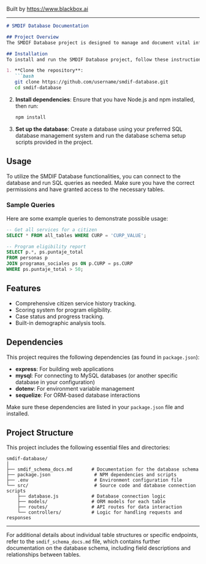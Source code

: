 
Built by https://www.blackbox.ai

---

```markdown
# SMDIF Database Documentation

## Project Overview
The SMDIF Database project is designed to manage and document vital information regarding citizen services, particularly in responding to social issues. This includes comprehensive tracking of service interactions, demographic data, and eligibility for various programs. The documentation covers the database schema, table relationships, fields, and sample queries for user guidance.

## Installation
To install and run the SMDIF Database project, follow these instructions:

1. **Clone the repository**:
   ```bash
   git clone https://github.com/username/smdif-database.git
   cd smdif-database
   ```

2. **Install dependencies**:
   Ensure that you have Node.js and npm installed, then run:
   ```bash
   npm install
   ```

3. **Set up the database**:
   Create a database using your preferred SQL database management system and run the database schema setup scripts provided in the project.

## Usage
To utilize the SMDIF Database functionalities, you can connect to the database and run SQL queries as needed. Make sure you have the correct permissions and have granted access to the necessary tables.

### Sample Queries
Here are some example queries to demonstrate possible usage:
```sql
-- Get all services for a citizen
SELECT * FROM all_tables WHERE CURP = 'CURP_VALUE';

-- Program eligibility report
SELECT p.*, ps.puntaje_total 
FROM personas p
JOIN programas_sociales ps ON p.CURP = ps.CURP
WHERE ps.puntaje_total > 50;
```

## Features
- Comprehensive citizen service history tracking.
- Scoring system for program eligibility.
- Case status and progress tracking.
- Built-in demographic analysis tools.

## Dependencies
This project requires the following dependencies (as found in `package.json`):
- **express**: For building web applications 
- **mysql**: For connecting to MySQL databases (or another specific database in your configuration)
- **dotenv**: For environment variable management 
- **sequelize**: For ORM-based database interactions 

Make sure these dependencies are listed in your `package.json` file and installed.

## Project Structure
This project includes the following essential files and directories:

```
smdif-database/
│
├── smdif_schema_docs.md       # Documentation for the database schema
├── package.json                # NPM dependencies and scripts
├── .env                        # Environment configuration file
└── src/                        # Source code and database connection scripts
    ├── database.js            # Database connection logic
    ├── models/                # ORM models for each table
    ├── routes/                # API routes for data interaction
    └── controllers/           # Logic for handling requests and responses
```

---

For additional details about individual table structures or specific endpoints, refer to the `smdif_schema_docs.md` file, which contains further documentation on the database schema, including field descriptions and relationships between tables.
```